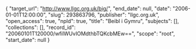 {
  "target_url": "http://www.llgc.org.uk/big/", 
  "end_date": null, 
  "date": "2006-01-01T12:00:00", 
  "slug": 293863796, 
  "publisher": "llgc.org.uk", 
  "open_access": true, 
  "npld": true, 
  "title": "Beibl i Gymru", 
  "subjects": [], 
  "collections": [], 
  "record_id": "20060101T120000/wfilWUvIOMdthbTQKcbMEw==", 
  "scope": "root", 
  "start_date": null
}

